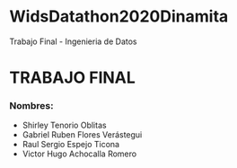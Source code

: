 # WidsDatathon2020Dinamita
Trabajo Final - Ingenieria de Datos

# TRABAJO FINAL

### Nombres:
  - Shirley Tenorio Oblitas
  - Gabriel Ruben Flores Verástegui
  - Raul Sergio Espejo Ticona
  - Victor Hugo Achocalla Romero
